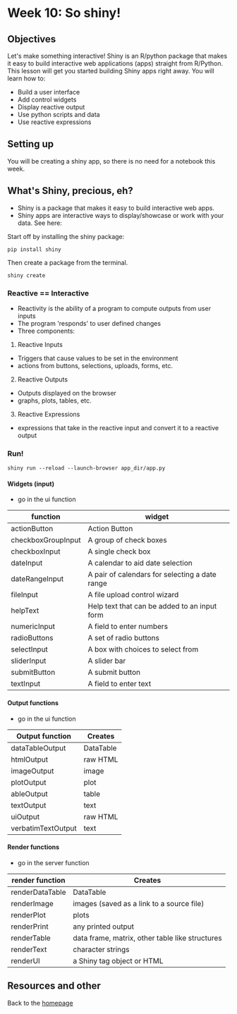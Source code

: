 # Week 10: So shiny!
## Objectives 
Let's make something interactive! 
Shiny is an R/python package that makes it easy to build interactive web applications (apps) straight from R/Python. This lesson will get you started building Shiny apps right away. You will learn how to: 
- Build a user interface
- Add control widgets
- Display reactive output
- Use python scripts and data
- Use reactive expressions
 
## Setting up
You will be creating a shiny app, so there is no need for a notebook this week.  

## What's Shiny, precious, eh?
- Shiny is a package that makes it easy to build interactive web apps.
- Shiny apps are interactive ways to display/showcase or work with your data. See here: 
  
Start off by installing the shiny package: 
```
pip install shiny
```
Then create a package from the terminal. 
```
shiny create  
```



### Reactive == Interactive 
- Reactivity is the ability of a program to compute outputs from user inputs
- The program 'responds' to user defined changes
- Three components: 
1. Reactive Inputs
- Triggers that cause values to be set in the environment 
- actions from buttons, selections, uploads, forms, etc.  
2. Reactive Outputs
- Outputs displayed on the browser
- graphs, plots, tables, etc. 
3. Reactive Expressions
- expressions that take in the reactive input and convert it to a reactive output 

 
### Run!
```
shiny run --reload --launch-browser app_dir/app.py
```

#### Widgets (input)  
- go in the ui function 

function | widget
--- | --- 
actionButton | Action Button
checkboxGroupInput | A group of check boxes
checkboxInput | A single check box
dateInput | A calendar to aid date selection
dateRangeInput | A pair of calendars for selecting a date range
fileInput | A file upload control wizard
helpText | Help text that can be added to an input form
numericInput | A field to enter numbers
radioButtons | A set of radio buttons
selectInput | A box with choices to select from
sliderInput | A slider bar
submitButton | A submit button
textInput | A field to enter text



#### Output functions 
- go in the ui function 


 Output function   |   Creates  
  --- | ---  
 dataTableOutput   |   DataTable 
 htmlOutput   |   raw HTML  
 imageOutput   |   image  
 plotOutput   |   plot 
 ableOutput   |   table  
 textOutput   |   text 
 uiOutput   |   raw HTML  
 verbatimTextOutput   |   text  

#### Render functions 
- go in the server function 


render function   |   Creates
---   |   ---  
renderDataTable   |   DataTable
renderImage   |   images (saved as a link to a source file)
renderPlot   |   plots
renderPrint   |   any printed output
renderTable   |   data frame, matrix, other table like structures
renderText   |   character strings
renderUI   |   a Shiny tag object or HTML


 

## Resources and other 
 

Back to the [homepage](../README.md)

